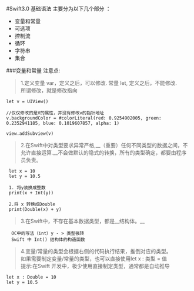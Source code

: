 #Swift3.0 基础语法 
主要分为以下几个部分 ：  

- 变量和常量  
- 可选项  
- 控制流  
- 循环  
- 字符串  
- 集合  

###变量和常量
注意点:
>1.定义变量 var，定义之后，可以修改.  常量 let, 定义之后，不能修改.  
所谓修改，就是修改指向
	
	let v = UIView()
        
    //仅仅修改的是V的属性，并没有修改v的指针地址
    v.backgroundColor = #colorLiteral(red: 0.9254902005, green: 0.2352941185, blue: 0.1019607857, alpha: 1)
        
	view.addSubview(v)

> 2.在Swift中对类型要求异常严格,__（重要）任何不同类型的数据之间，不允许直接运算.__不会做默认的隐式的转换，所有的类型确定，都要由程序员负责。  

	 let x = 10
     let y = 10.5
      
     1. 将y装换成整数
     print(x + Int(y))
      
     2.将 x 转换成Double
     print(Double(x) + y)

 >3.在Swift中，不存在基本数据类型，都是__结构体。__
 	
 	  OC中的写法（int）y - > 类型强转
      Swift 中 Int() 结构体的构造函数
      
> 4.变量/常量的类型会根据右侧的代码执行结果，推倒对应的类型。  
>  如果需要制定变量/常量的类型，也可以直接使用let x : 类型 = 值  
   提示:在Swift 开发中，极少使用直接制定类型，通常都是自动推导  
   
	let x : Double = 10
    let y = 10.5
